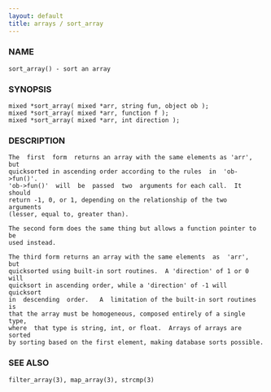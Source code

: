 ```yaml
---
layout: default
title: arrays / sort_array
---
```


### NAME

    sort_array() - sort an array


### SYNOPSIS

    mixed *sort_array( mixed *arr, string fun, object ob );
    mixed *sort_array( mixed *arr, function f );
    mixed *sort_array( mixed *arr, int direction );


### DESCRIPTION

    The  first  form  returns an array with the same elements as 'arr', but
    quicksorted in ascending order according to the rules  in  'ob->fun()'.
    'ob->fun()'  will  be  passed  two  arguments for each call.  It should
    return -1, 0, or 1, depending on the relationship of the two  arguments
    (lesser, equal to, greater than).

    The second form does the same thing but allows a function pointer to be
    used instead.

    The third form returns an array with the same elements  as  'arr',  but
    quicksorted using built-in sort routines.  A 'direction' of 1 or 0 will
    quicksort in ascending order, while a 'direction' of -1 will  quicksort
    in  descending  order.   A  limitation of the built-in sort routines is
    that the array must be homogeneous, composed entirely of a single type,
    where  that type is string, int, or float.  Arrays of arrays are sorted
    by sorting based on the first element, making database sorts possible.


### SEE ALSO

    filter_array(3), map_array(3), strcmp(3)
